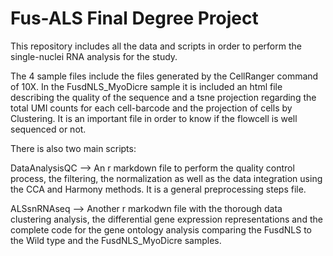 # Fus-ALS Final Degree Project
This repository includes all the data and scripts in order to perform the single-nuclei RNA analysis for the study. 

The 4 sample files include the files generated by the CellRanger command of 10X.
In the FusdNLS_MyoDicre sample it is included an html file describing the quality of the sequence and a tsne projection regarding the total UMI counts for each cell-barcode and the projection of cells by Clustering. It is an important file in order to know if the flowcell is well sequenced or not. 

There is also two main scripts:

DataAnalysisQC --> An r markdown file to perform the quality control process, the filtering, the normalization as well as the data integration using the CCA and Harmony methods. It is a general preprocessing steps file.

ALSsnRNAseq --> Another r markodwn file with the thorough data clustering analysis, the differential gene expression representations and the complete code for the gene ontology analysis comparing the FusdNLS to the Wild type and the FusdNLS_MyoDicre samples. 
